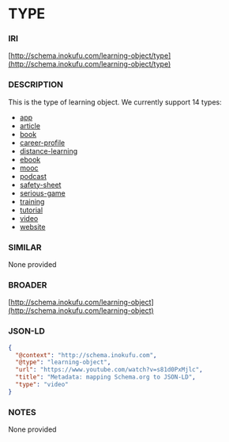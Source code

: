 # TYPE

### IRI
[http://schema.inokufu.com/learning-object/type](http://schema.inokufu.com/learning-object/type)

### DESCRIPTION
This is the type of learning object. We currently support 14 types: 
- [app](http://schema.inokufu.com/learning-object/type/app)
- [article](http://schema.inokufu.com/learning-object/type/article)
- [book](http://schema.inokufu.com/learning-object/type/book)
- [career-profile](http://schema.inokufu.com/learning-object/type/career-profile)
- [distance-learning](http://schema.inokufu.com/learning-object/type/distance-learning)
- [ebook](http://schema.inokufu.com/learning-object/type/ebook)
- [mooc](http://schema.inokufu.com/learning-object/type/mooc)
- [podcast](http://schema.inokufu.com/learning-object/type/podcast)
- [safety-sheet](http://schema.inokufu.com/learning-object/type/safety-sheet)
- [serious-game](http://schema.inokufu.com/learning-object/type/serious-game)
- [training](http://schema.inokufu.com/learning-object/type/training)
- [tutorial](http://schema.inokufu.com/learning-object/type/tutorial)
- [video](http://schema.inokufu.com/learning-object/type/video)
- [website](http://schema.inokufu.com/learning-object/type/website)

### SIMILAR
None provided

### BROADER
[http://schema.inokufu.com/learning-object](http://schema.inokufu.com/learning-object)

### JSON-LD
```json
{
  "@context": "http://schema.inokufu.com",
  "@type": "learning-object",
  "url": "https://www.youtube.com/watch?v=s81d0PxMjlc",
  "title": "Metadata: mapping Schema.org to JSON-LD",
  "type": "video"
}
```

### NOTES
None provided
